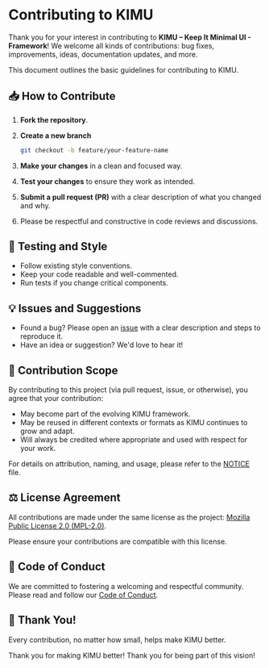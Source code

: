 # Contributing to KIMU

Thank you for your interest in contributing to **KIMU – Keep It Minimal UI - Framework**!
We welcome all kinds of contributions: bug fixes, improvements, ideas, documentation updates, and more.

This document outlines the basic guidelines for contributing to KIMU.

## 📥 How to Contribute

1. **Fork the repository**.

2. **Create a new branch**
   ```bash
   git checkout -b feature/your-feature-name
   ```

3. **Make your changes** in a clean and focused way.

4. **Test your changes** to ensure they work as intended.

5. **Submit a pull request (PR)** with a clear description of what you changed and why.

6. Please be respectful and constructive in code reviews and discussions.

## 🧪 Testing and Style

- Follow existing style conventions.
- Keep your code readable and well-commented.
- Run tests if you change critical components.

## 💡 Issues and Suggestions

* Found a bug? Please open an [issue](https://github.com/unicoverso/kimu/issues) with a clear description and steps to reproduce it.
* Have an idea or suggestion? We'd love to hear it!

## 📝 Contribution Scope

By contributing to this project (via pull request, issue, or otherwise), you agree that your contribution:

* May become part of the evolving KIMU framework.
* May be reused in different contexts or formats as KIMU continues to grow and adapt.
* Will always be credited where appropriate and used with respect for your work.

For details on attribution, naming, and usage, please refer to the [NOTICE](./NOTICE) file.

## ⚖️ License Agreement

All contributions are made under the same license as the project: [Mozilla Public License 2.0 (MPL-2.0)](./LICENSE).

Please ensure your contributions are compatible with this license.

## 🤝 Code of Conduct

We are committed to fostering a welcoming and respectful community.
Please read and follow our [Code of Conduct](./CODE_OF_CONDUCT.md).

## 🙏 Thank You!

Every contribution, no matter how small, helps make KIMU better.

Thank you for making KIMU better!
Thank you for being part of this vision!